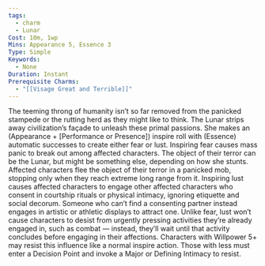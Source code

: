 ```yaml
---
tags:
  - charm
  - Lunar
Cost: 10m, 1wp
Mins: Appearance 5, Essence 3
Type: Simple
Keywords:
  - None
Duration: Instant
Prerequisite Charms:
  - "[[Visage Great and Terrible]]"
---
```

The teeming throng of humanity isn’t so far removed from the panicked stampede or the rutting herd as they might like to think. The Lunar strips away civilization’s façade to unleash these primal passions. She makes an (Appearance + [Performance or Presence]) inspire roll with (Essence) automatic successes to create either fear or lust. Inspiring fear causes mass panic to break out among affected characters. The object of their terror can be the Lunar, but might be something else, depending on how she stunts. Affected characters flee the object of their terror in a panicked mob, stopping only when they reach extreme long range from it. Inspiring lust causes affected characters to engage other affected characters who consent in courtship rituals or physical intimacy, ignoring etiquette and social decorum. Someone who can’t find a consenting partner instead engages in artistic or athletic displays to attract one. Unlike fear, lust won’t cause characters to desist from urgently pressing activities they’re already engaged in, such as combat — instead, they’ll wait until that activity concludes before engaging in their affections. Characters with Willpower 5+ may resist this influence like a normal inspire action. Those with less must enter a Decision Point and invoke a Major or Defining Intimacy to resist.